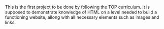 This is the first project to be done by following the TOP curriculum. It is supposed to demonstrate knowledge of HTML on a level needed to build a functioning website, allong with
all necessary elements such as images and links.
